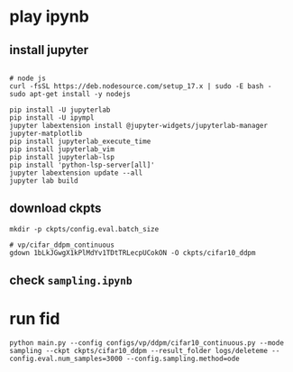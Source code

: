 # play ipynb

## install jupyter

```shell

# node js
curl -fsSL https://deb.nodesource.com/setup_17.x | sudo -E bash -
sudo apt-get install -y nodejs

pip install -U jupyterlab
pip install -U ipympl
jupyter labextension install @jupyter-widgets/jupyterlab-manager jupyter-matplotlib
pip install jupyterlab_execute_time
pip install jupyterlab_vim
pip install jupyterlab-lsp
pip install 'python-lsp-server[all]'
jupyter labextension update --all
jupyter lab build
```

## download ckpts

```shell
mkdir -p ckpts/config.eval.batch_size

# vp/cifar_ddpm_continuous
gdown 1bLkJGwgX1kPlMdYv1TDtTRLecpUCokON -O ckpts/cifar10_ddpm
```

## check `sampling.ipynb`


# run fid

```shell
python main.py --config configs/vp/ddpm/cifar10_continuous.py --mode sampling --ckpt ckpts/cifar10_ddpm --result_folder logs/deleteme --config.eval.num_samples=3000 --config.sampling.method=ode
```